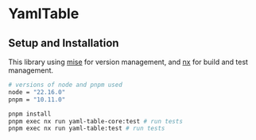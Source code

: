 # YamlTable

## Setup and Installation

This library using [mise](https://github.com/jdx/mise) for version management, and [nx](https://nx.dev/) for build and test management.

```bash
# versions of node and pnpm used
node = "22.16.0"
pnpm = "10.11.0"
```

```bash
pnpm install
pnpm exec nx run yaml-table-core:test # run tests
pnpm exec nx run yaml-table:test # run tests
```